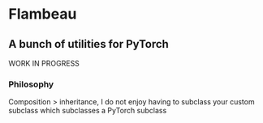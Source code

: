 # Flambeau
## A bunch of utilities for PyTorch

WORK IN PROGRESS

### Philosophy

Composition > inheritance, I do not enjoy having to subclass your custom subclass which subclasses a PyTorch subclass